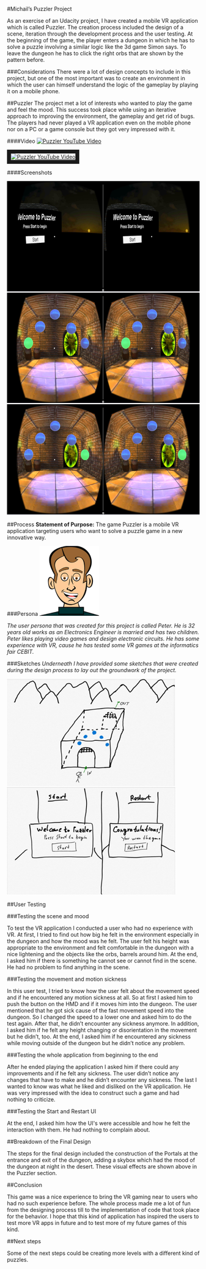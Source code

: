 #Michail’s Puzzler Project

As an exercise of an Udacity project, I have created a mobile VR application which is called Puzzler. The creation process included the design of a scene, iteration through the development process and the user testing. At the beginning of the game, the player enters a dungeon in which he has to solve a puzzle involving a similar logic like the 3d game Simon says. To leave the dungeon he has to click the right orbs that are shown by the pattern before.

###Considerations
There were a lot of design concepts to include in this project, but one of the most important was to create an environment in which the user can himself understand the logic of the gameplay by playing it on a mobile phone.

##Puzzler 
The project met a lot of interests who wanted to play the game and feel the mood. This success took place while using an iterative approach to improving the environment, the gameplay and get rid of bugs. The players had never played a VR application even on the mobile phone nor on a PC or a game console but they got very impressed with it.

####Video
[![Puzzler YouTube Video](https://img.youtube.com/vi/1MZDhKDQ9sY/0.jpg)](https://www.youtube.com/watch?v=1MZDhKDQ9sY)

<a href="https://www.youtube.com/watch?v=1MZDhKDQ9sY" target="_blank"><img src="https://img.youtube.com/vi/1MZDhKDQ9sY/0.jpg" 
alt="Puzzler YouTube Video" width="240" height="50" border="10" /></a>

####Screenshots

<img src="https://raw.githubusercontent.com/michailtam/P4-Puzzler/master/_README/screenshot1.JPG" alt="first steps" width="560" height="288">

<img src="https://raw.githubusercontent.com/michailtam/P4-Puzzler/master/_README/screenshot5.JPG" width="560" height="288">

<img src="https://raw.githubusercontent.com/michailtam/P4-Puzzler/master/_README/screenshot6.JPG" width="560" height="288">

##Process 
**Statement of Purpose:** The game Puzzler is a mobile VR application targeting users who want to solve a puzzle game in a new innovative way.

###Persona
<img src="https://raw.githubusercontent.com/michailtam/P4-Puzzler/master/_README/persona.JPG" width="156" height="182">

*The user persona that was created for this project is called Peter. He is 32 years old works as an Electronics Engineer is married and has two children. Peter likes playing video games and design electronic circuits. He has some experience with VR, cause he has tested some VR games at the informatics fair CEBIT.*

###Sketches
*Underneath I have provided some sketches that were created during the design process to lay out the groundwork of the project.*

<img src="https://raw.githubusercontent.com/michailtam/P4-Puzzler/master/_README/sketch01_choice.jpg" width="440" height="280">

<img src="https://raw.githubusercontent.com/michailtam/P4-Puzzler/master/_README/sketch04_choice.jpg" width="440" height="280">

##User Testing

###Testing the scene and mood

To test the VR application I conducted a user who had no experience with VR. At first, I tried to find out how big he felt in the environment especially in the dungeon and how the mood was he felt. The user felt his height was appropriate to the environment and felt comfortable in the dungeon with a nice lightening and the objects like the orbs, barrels around him. At the end, I asked him if there is something he cannot see or cannot find in the scene. He had no problem to find anything in the scene.

###Testing the movement and motion sickness    

In this user test, I tried to know how the user felt about the movement speed and if he encountered any motion sickness at all. So at first I asked him to push the button on the HMD and if it moves him into the dungeon. The user mentioned that he got sick cause of the fast movement speed into the dungeon. So I changed the speed to a lower one and asked him to do the test again. After that, he didn’t encounter any sickness anymore. In addition, I asked him if he felt any height changing or disorientation in the movement but he didn’t, too. At the end, I asked him if he encountered any sickness while moving outside of the dungeon but he didn’t notice any problem.

###Testing the whole application from beginning to the end

After he ended playing the application I asked him if there could any improvements and if he felt any sickness. The user didn’t notice any changes that have to make and he didn’t encounter any sickness. The last I wanted to know was what he liked and disliked on the VR application. He was very impressed with the idea to construct such a game and had nothing to criticize.   

###Testing the Start and Restart UI

At the end, I asked him how the UI's were accessible and how he felt the interaction with them. He had nothing to complain about. 

##Breakdown of the Final Design

The steps for the final design included the construction of the Portals at the entrance and exit of the dungeon, adding a skybox which had the mood of the dungeon at night in the desert. These visual effects are shown above in the Puzzler section.

##Conclusion

This game was a nice experience to bring the VR gaming near to users who had no such experience before. The whole process made me a lot of fun from the designing process till to the implementation of code that took place for the behavior. I hope that this kind of application has inspired the users to test more VR apps in future and to test more of my future games of this kind.

##Next steps

Some of the next steps could be creating more levels with a different kind of puzzles.